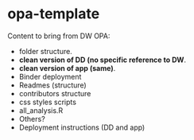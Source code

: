 # opa-template

Content to bring from  DW OPA: 

- folder structure. 
- **clean version of DD (no specific reference to DW**. 
- **clean version of app (same)**. 
- Binder deployment
- Readmes (structure)
- contributors structure
- css styles scripts 
- all_analysis.R
- Others?
- Deployment instructions (DD and app)

